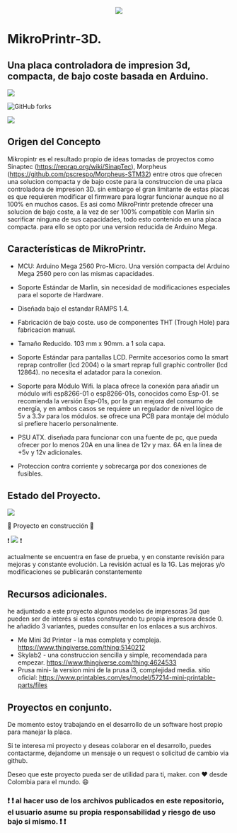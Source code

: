 <p align="center">
<img src=https://github.com/Lmart89/MikroPrintr-3D/assets/42391946/adc98b10-5be8-494d-9cd8-6f2932e612d1">
</p>

# MikroPrintr-3D.

## Una placa controladora de impresion 3d, compacta, de bajo coste basada en Arduino.

<p align="left">
   <img src="https://img.shields.io/badge/STATUS-EN%20DESAROLLO-green">
</p>

![GitHub forks](https://img.shields.io/github/forks/Lmart89/MikroPrintr-3D?color=green)

<img src="https://img.shields.io/badge/Basado_en-Arduino-blue">

## Origen del Concepto

Mikropintr es el resultado propio de ideas tomadas de proyectos como Sinaptec (https://reprap.org/wiki/SinapTec), Morpheus (https://github.com/pscrespo/Morpheus-STM32) entre otros que ofrecen una solucion compacta y de bajo coste para la construccion de una placa controladora de impresion 3D. sin embargo el gran limitante de estas placas es que requieren modificar el firmware para lograr funcionar aunque no al 100% en muchos casos.
Es asi como MikroPrintr pretende ofrecer una solucion de bajo coste, a la vez de ser 100% compatible con Marlin sin sacrificar ninguna de sus capacidades, todo esto contenido en una placa compacta. para ello se opto por una version reducida de Arduino Mega.

## Características de MikroPrintr.

- MCU: Arduino Mega 2560 Pro-Micro. Una versión compacta del Arduino Mega 2560 pero con las mismas capacidades.

- Soporte Estándar de Marlin, sin necesidad de modificaciones especiales para el soporte de Hardware. 

- Diseñada bajo el estandar RAMPS 1.4.

- Fabricación de bajo coste. uso de componentes THT (Trough Hole) para fabricacion manual. 

- Tamaño Reducido. 103 mm x 90mm. a 1 sola capa.

- Soporte Estándar para pantallas LCD. Permite accesorios como la smart reprap controller (lcd 2004) o la smart reprap full graphic controller (lcd 12864). no necesita el adatador para la conexion.
  
- Soporte para Módulo Wifi. la placa ofrece la conexión para añadir un módulo wifi esp8266-01 o esp8266-01s, conocidos como Esp-01. se recomienda la versión Esp-01s, por la gran mejora del consumo de energía, y en ambos casos se requiere un regulador de nivel lógico de 5v a 3.3v para los módulos. se ofrece una PCB para montaje del módulo si prefiere hacerlo personalmente. 

- PSU ATX. diseñada para funcionar con una fuente de pc, que pueda ofrecer por lo menos 20A en una linea de 12v y max. 6A en la linea de +5v y 12v adicionales.

- Proteccion contra corriente y sobrecarga por dos conexiones de fusibles. 


## Estado del Proyecto.

<img src="https://img.shields.io/badge/STATUS:-%20ACTIVO-green">

:construction: Proyecto en construcción :construction:

:heavy_exclamation_mark: <img src="https://img.shields.io/badge/NOTA%20Proyecto%20En_Progreso-8A2BE2"> :heavy_exclamation_mark:

actualmente se encuentra en fase de prueba, y en constante revisión para mejoras y constante evolución.
La revisión actual es la 1G. 
Las mejoras y/o modificaciones se publicarán constantemente

## Recursos adicionales. 

he adjuntado a este proyecto algunos modelos de impresoras 3d que pueden ser de interés si estas construyendo tu propia impresora desde 0. he añadido 3 variantes, puedes consultar en los enlaces a sus archivos.

- Me Mini 3d Printer - la mas completa y compleja. https://www.thingiverse.com/thing:5140212
- Skylab2 - una construccion sencilla y simple, recomendada para empezar. https://www.thingiverse.com/thing:4624533
- Prusa mini- la version mini de la prusa i3, complejidad media. sitio oficial: https://www.printables.com/es/model/57214-mini-printable-parts/files


## Proyectos en conjunto. 
De momento estoy trabajando en el desarrollo de un software host propio para manejar la placa.

Si te interesa mi proyecto y deseas colaborar en el desarrollo, puedes contactarme, dejandome un mensaje o un request o solicitud de cambio via github.

Deseo que este proyecto pueda ser de utilidad para ti, maker. con :heart: desde Colombia para el mundo. :smile:



### :heavy_exclamation_mark: :heavy_exclamation_mark: al hacer uso de los archivos publicados en este repositorio, el usuario asume su propia responsabilidad y riesgo de uso bajo si mismo. :heavy_exclamation_mark: :heavy_exclamation_mark:

